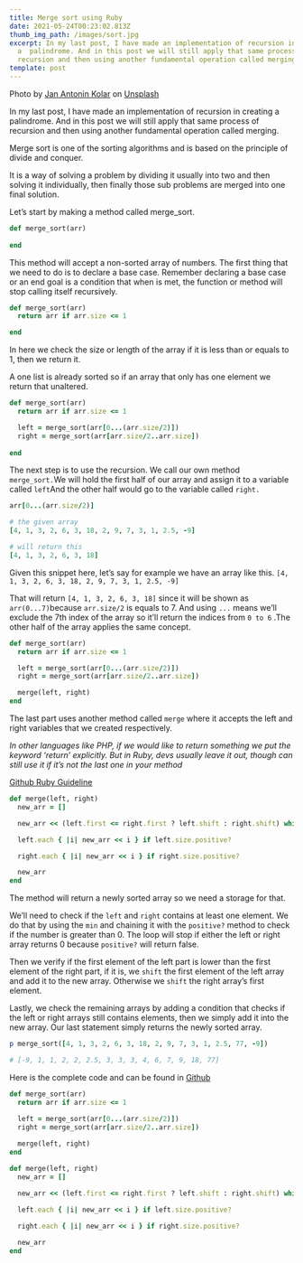 ```yaml
---
title: Merge sort using Ruby
date: 2021-05-24T00:23:02.813Z
thumb_img_path: /images/sort.jpg
excerpt: In my last post, I have made an implementation of recursion in creating
  a  palindrome. And in this post we will still apply that same process of
  recursion and then using another fundamental operation called merging.
template: post
---
```

Photo by [Jan Antonin Kolar](https://unsplash.com/@jankolar?utm_source=unsplash&utm_medium=referral&utm_content=creditCopyText) on [Unsplash](https://unsplash.com/s/photos/sort?utm_source=unsplash&utm_medium=referral&utm_content=creditCopyText)

In my last post, I have made an implementation of recursion in creating a  palindrome. And in this post we will still apply that same process of recursion and then using another fundamental operation called merging.

Merge sort is one of the sorting algorithms and is based on the principle of divide and conquer.

It is a way of solving a problem by dividing it usually into two and then solving it individually, then finally those sub problems are merged into one final solution. 

Let’s start by making a method called merge_sort.

```ruby
def merge_sort(arr)
	
end
```

This method will accept a non-sorted array of numbers. The first thing that we need to do is to declare a base case. Remember declaring a base case or an end goal is a condition that when is met, the function or method will stop calling itself recursively. 

```ruby
def merge_sort(arr)
  return arr if arr.size <= 1

end
```

In here we check the size or length of the array if it is less than or equals to 1, then we return it. 

A one list is already sorted so if an array that only has one element we return that unaltered.

```ruby
def merge_sort(arr)
  return arr if arr.size <= 1

  left = merge_sort(arr[0...(arr.size/2)])
  right = merge_sort(arr[arr.size/2..arr.size])
  
end
```

The next step is to use the recursion. We call our own method  `merge_sort.`We will hold the first half of our array and assign it to a variable called `left`And the other half would go to the variable called `right.`

```ruby
arr[0...(arr.size/2)]

# the given array
[4, 1, 3, 2, 6, 3, 18, 2, 9, 7, 3, 1, 2.5, -9]

# will return this 
[4, 1, 3, 2, 6, 3, 18]
```

Given this snippet here, let’s say for example we have an array like this. `[4, 1, 3, 2, 6, 3, 18, 2, 9, 7, 3, 1, 2.5, -9]`

That will return `[4, 1, 3, 2, 6, 3, 18]`  since it will be shown as `arr(0...7)`because `arr.size/2` is equals to 7. And using `...` means we’ll exclude the 7th index of the array so it’ll return the indices from `0 to 6` .The other half of the array applies the same concept. 

```ruby
def merge_sort(arr)
  return arr if arr.size <= 1

  left = merge_sort(arr[0...(arr.size/2)])
  right = merge_sort(arr[arr.size/2..arr.size])

  merge(left, right)
end
```

The last part uses another method called `merge` where it accepts the left and right variables that we created respectively.

*In other languages like PHP, if we would like to return something we put  the keyword ‘return’ explicitly. But in Ruby, devs usually leave it out, though can still use it if it’s not the last one in your method*

[Github Ruby Guideline](https://github.com/rubocop/ruby-style-guide#no-explicit-return)

```ruby
def merge(left, right)
  new_arr = []

  new_arr << (left.first <= right.first ? left.shift : right.shift) while [left.size, right.size].min.positive?

  left.each { |i| new_arr << i } if left.size.positive?

  right.each { |i| new_arr << i } if right.size.positive?

  new_arr
end
```

The method will return a newly sorted array so we need a storage for that.

We’ll need to check if the `left` and `right` contains at least one element. We do that by using the `min` and chaining it with the `positive?` method to check if the number is greater than 0. The loop will stop if either the left or right array returns 0 because `positive?` will return false.

Then we verify if the first element of the left part is lower than the first element of the right part, if it is, we  `shift` the first element of the left array and add it to the new array. Otherwise we `shift` the right array’s first element. 

Lastly, we check the remaining arrays by adding a condition that checks if the left or right arrays still contains elements, then we simply add it into the new array. Our last statement simply returns the newly sorted array.

```ruby
p merge_sort([4, 1, 3, 2, 6, 3, 18, 2, 9, 7, 3, 1, 2.5, 77, -9])

# [-9, 1, 1, 2, 2, 2.5, 3, 3, 3, 4, 6, 7, 9, 18, 77]
```

Here is the complete code and can be found in [Github](https://github.com/necrojan/recurssssion/blob/master/merge_sort.rb)

```ruby
def merge_sort(arr)
  return arr if arr.size <= 1

  left = merge_sort(arr[0...(arr.size/2)])
  right = merge_sort(arr[arr.size/2..arr.size])
	
  merge(left, right)
end

def merge(left, right)
  new_arr = []

  new_arr << (left.first <= right.first ? left.shift : right.shift) while [left.size, right.size].min.positive?

  left.each { |i| new_arr << i } if left.size.positive?

  right.each { |i| new_arr << i } if right.size.positive?
	
  new_arr
end
```
